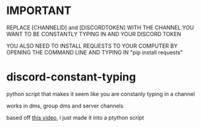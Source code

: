 # IMPORTANT
REPLACE [CHANNELID] and [DISCORDTOKEN] WITH THE CHANNEL YOU WANT TO BE CONSTANTLY TYPING IN AND YOUR DISCORD TOKEN

YOU ALSO NEED TO INSTALL REQUESTS TO YOUR COMPUTER BY OPENING THE COMMAND LINE AND TYPING IN "pip install requests"
# discord-constant-typing
python script that makes it seem like you are constanly typing in a channel

works in dms, group dms and server channels

based off [this video](https://youtu.be/Nu_zjfYQuZo), i just made it into a ptython script